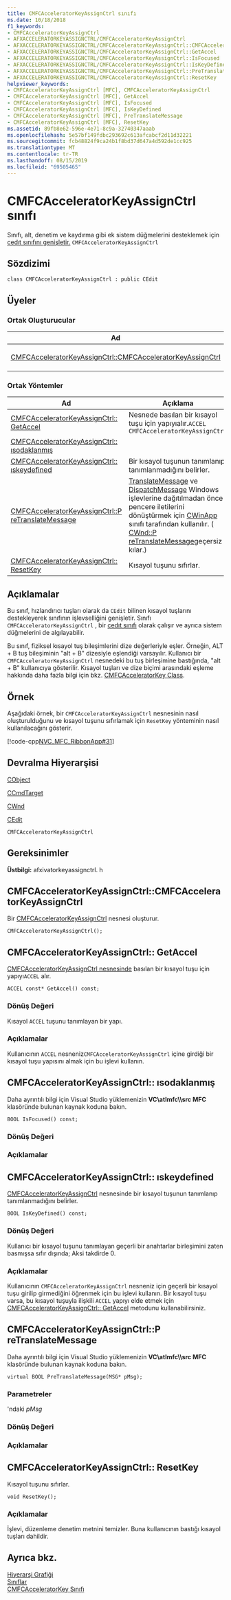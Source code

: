 ```yaml
---
title: CMFCAcceleratorKeyAssignCtrl sınıfı
ms.date: 10/18/2018
f1_keywords:
- CMFCAcceleratorKeyAssignCtrl
- AFXACCELERATORKEYASSIGNCTRL/CMFCAcceleratorKeyAssignCtrl
- AFXACCELERATORKEYASSIGNCTRL/CMFCAcceleratorKeyAssignCtrl::CMFCAcceleratorKeyAssignCtrl
- AFXACCELERATORKEYASSIGNCTRL/CMFCAcceleratorKeyAssignCtrl::GetAccel
- AFXACCELERATORKEYASSIGNCTRL/CMFCAcceleratorKeyAssignCtrl::IsFocused
- AFXACCELERATORKEYASSIGNCTRL/CMFCAcceleratorKeyAssignCtrl::IsKeyDefined
- AFXACCELERATORKEYASSIGNCTRL/CMFCAcceleratorKeyAssignCtrl::PreTranslateMessage
- AFXACCELERATORKEYASSIGNCTRL/CMFCAcceleratorKeyAssignCtrl::ResetKey
helpviewer_keywords:
- CMFCAcceleratorKeyAssignCtrl [MFC], CMFCAcceleratorKeyAssignCtrl
- CMFCAcceleratorKeyAssignCtrl [MFC], GetAccel
- CMFCAcceleratorKeyAssignCtrl [MFC], IsFocused
- CMFCAcceleratorKeyAssignCtrl [MFC], IsKeyDefined
- CMFCAcceleratorKeyAssignCtrl [MFC], PreTranslateMessage
- CMFCAcceleratorKeyAssignCtrl [MFC], ResetKey
ms.assetid: 89fb8e62-596e-4e71-8c9a-32740347aaab
ms.openlocfilehash: 5e57bf149fdbc293692c613afcabcf2d11d32221
ms.sourcegitcommit: fcb48824f9ca24b1f8bd37d647a4d592de1cc925
ms.translationtype: MT
ms.contentlocale: tr-TR
ms.lasthandoff: 08/15/2019
ms.locfileid: "69505465"
---
```

# <a name="cmfcacceleratorkeyassignctrl-class"></a>CMFCAcceleratorKeyAssignCtrl sınıfı

Sınıfı, alt, denetim ve kaydırma gibi ek sistem düğmelerini desteklemek için [cedıt sınıfını genişletir.](../../mfc/reference/cedit-class.md) `CMFCAcceleratorKeyAssignCtrl`

## <a name="syntax"></a>Sözdizimi

```
class CMFCAcceleratorKeyAssignCtrl : public CEdit
```

## <a name="members"></a>Üyeler

### <a name="public-constructors"></a>Ortak Oluşturucular

|Ad|Açıklama|
|----------|-----------------|
|[CMFCAcceleratorKeyAssignCtrl::CMFCAcceleratorKeyAssignCtrl](#cmfcacceleratorkeyassignctrl)|Bir `CMFCAcceleratorKeyAssignCtrl` nesnesi oluşturur.|

### <a name="public-methods"></a>Ortak Yöntemler

|Ad|Açıklama|
|----------|-----------------|
|[CMFCAcceleratorKeyAssignCtrl:: GetAccel](#getaccel)|Nesnede basılan bir kısayol tuşu için yapıyıalır.`ACCEL` `CMFCAcceleratorKeyAssignCtrl`|
|[CMFCAcceleratorKeyAssignCtrl:: ısodaklanmış](#isfocused)||
|[CMFCAcceleratorKeyAssignCtrl:: ıskeydefined](#iskeydefined)|Bir kısayol tuşunun tanımlanıp tanımlanmadığını belirler.|
|[CMFCAcceleratorKeyAssignCtrl::P reTranslateMessage](#pretranslatemessage)|[TranslateMessage](/windows/win32/api/winuser/nf-winuser-translatemessage) ve [DispatchMessage](/windows/win32/api/winuser/nf-winuser-dispatchmessage) Windows işlevlerine dağıtılmadan önce pencere iletilerini dönüştürmek için [CWinApp](../../mfc/reference/cwinapp-class.md) sınıfı tarafından kullanılır. ( [CWnd::P reTranslateMessage](../../mfc/reference/cwnd-class.md#pretranslatemessage)geçersiz kılar.)|
|[CMFCAcceleratorKeyAssignCtrl:: ResetKey](#resetkey)|Kısayol tuşunu sıfırlar.|

## <a name="remarks"></a>Açıklamalar

Bu sınıf, hızlandırıcı tuşları olarak da `CEdit` bilinen kısayol tuşlarını destekleyerek sınıfının işlevselliğini genişletir. Sınıfı `CMFCAcceleratorKeyAssignCtrl` , bir [cedıt sınıfı](../../mfc/reference/cedit-class.md) olarak çalışır ve ayrıca sistem düğmelerini de algılayabilir.

Bu sınıf, fiziksel kısayol tuş bileşimlerini dize değerleriyle eşler. Örneğin, ALT + B tuş bileşiminin "alt + B" dizesiyle eşlendiği varsayılır. Kullanıcı bir `CMFCAcceleratorKeyAssignCtrl` nesnedeki bu tuş birleşimine bastığında, "alt + B" kullanıcıya gösterilir. Kısayol tuşları ve dize biçimi arasındaki eşleme hakkında daha fazla bilgi için bkz. [CMFCAcceleratorKey Class](../../mfc/reference/cmfcacceleratorkey-class.md).

## <a name="example"></a>Örnek

Aşağıdaki örnek, bir `CMFCAcceleratorKeyAssignCtrl` nesnesinin nasıl oluşturulduğunu ve kısayol tuşunu sıfırlamak için `ResetKey` yönteminin nasıl kullanılacağını gösterir.

[!code-cpp[NVC_MFC_RibbonApp#31](../../mfc/reference/codesnippet/cpp/cmfcacceleratorkeyassignctrl-class_1.cpp)]

## <a name="inheritance-hierarchy"></a>Devralma Hiyerarşisi

[CObject](../../mfc/reference/cobject-class.md)

[CCmdTarget](../../mfc/reference/ccmdtarget-class.md)

[CWnd](../../mfc/reference/cwnd-class.md)

[CEdit](../../mfc/reference/cedit-class.md)

`CMFCAcceleratorKeyAssignCtrl`

## <a name="requirements"></a>Gereksinimler

**Üstbilgi:** afxivatorkeyassignctrl. h

##  <a name="cmfcacceleratorkeyassignctrl"></a>CMFCAcceleratorKeyAssignCtrl::CMFCAcceleratorKeyAssignCtrl

Bir [CMFCAcceleratorKeyAssignCtrl](../../mfc/reference/cmfcacceleratorkeyassignctrl-class.md) nesnesi oluşturur.

```
CMFCAcceleratorKeyAssignCtrl();
```

##  <a name="getaccel"></a>CMFCAcceleratorKeyAssignCtrl:: GetAccel

[CMFCAcceleratorKeyAssignCtrl nesnesinde](../../mfc/reference/cmfcacceleratorkeyassignctrl-class.md) basılan bir kısayol tuşu için yapıyı`ACCEL` alır.

```
ACCEL const* GetAccel() const;
```

### <a name="return-value"></a>Dönüş Değeri

Kısayol `ACCEL` tuşunu tanımlayan bir yapı.

### <a name="remarks"></a>Açıklamalar

Kullanıcının `ACCEL` nesneniz`CMFCAcceleratorKeyAssignCtrl` içine girdiği bir kısayol tuşu yapısını almak için bu işlevi kullanın.

##  <a name="isfocused"></a>CMFCAcceleratorKeyAssignCtrl:: ısodaklanmış

Daha ayrıntılı bilgi için Visual Studio yüklemenizin **VC\\atlmfc\\\\src MFC** klasöründe bulunan kaynak koduna bakın.

```
BOOL IsFocused() const;
```

### <a name="return-value"></a>Dönüş Değeri

### <a name="remarks"></a>Açıklamalar

##  <a name="iskeydefined"></a>CMFCAcceleratorKeyAssignCtrl:: ıskeydefined

[CMFCAcceleratorKeyAssignCtrl](../../mfc/reference/cmfcacceleratorkeyassignctrl-class.md) nesnesinde bir kısayol tuşunun tanımlanıp tanımlanmadığını belirler.

```
BOOL IsKeyDefined() const;
```

### <a name="return-value"></a>Dönüş Değeri

Kullanıcı bir kısayol tuşunu tanımlayan geçerli bir anahtarlar birleşimini zaten basmışsa sıfır dışında; Aksi takdirde 0.

### <a name="remarks"></a>Açıklamalar

Kullanıcının `CMFCAcceleratorKeyAssignCtrl` nesneniz için geçerli bir kısayol tuşu girilip girmediğini öğrenmek için bu işlevi kullanın. Bir kısayol tuşu varsa, bu kısayol tuşuyla ilişkili `ACCEL` yapıyı elde etmek için [CMFCAcceleratorKeyAssignCtrl:: GetAccel](#getaccel) metodunu kullanabilirsiniz.

##  <a name="pretranslatemessage"></a>CMFCAcceleratorKeyAssignCtrl::P reTranslateMessage

Daha ayrıntılı bilgi için Visual Studio yüklemenizin **VC\\atlmfc\\\\src MFC** klasöründe bulunan kaynak koduna bakın.

```
virtual BOOL PreTranslateMessage(MSG* pMsg);
```

### <a name="parameters"></a>Parametreler

'ndaki *pMsg*<br/>

### <a name="return-value"></a>Dönüş Değeri

### <a name="remarks"></a>Açıklamalar

##  <a name="resetkey"></a>CMFCAcceleratorKeyAssignCtrl:: ResetKey

Kısayol tuşunu sıfırlar.

```
void ResetKey();
```

### <a name="remarks"></a>Açıklamalar

İşlevi, düzenleme denetim metnini temizler. Buna kullanıcının bastığı kısayol tuşları dahildir.

## <a name="see-also"></a>Ayrıca bkz.

[Hiyerarşi Grafiği](../../mfc/hierarchy-chart.md)<br/>
[Sınıflar](../../mfc/reference/mfc-classes.md)<br/>
[CMFCAcceleratorKey Sınıfı](../../mfc/reference/cmfcacceleratorkey-class.md)
